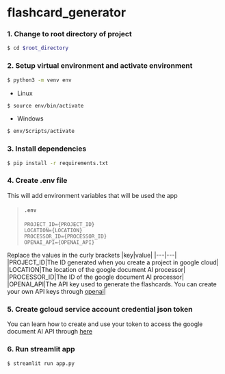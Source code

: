 # flashcard_generator
### 1. Change to root directory of project
```sh
$ cd $root_directory
```

### 2. Setup virtual environment and activate environment
```sh
$ python3 -m venv env
```
- Linux
```sh
$ source env/bin/activate
```

- Windows
```sh
$ env/Scripts/activate
```

### 3. Install dependencies
```sh
$ pip install -r requirements.txt
```

### 4. Create .env file
This will add environment variables that will be used the app
> #### **`.env`**
> ```
> PROJECT_ID={PROJECT_ID}
> LOCATION={LOCATION}
> PROCESSOR_ID={PROCESSOR_ID}
> OPENAI_API={OPENAI_API}
> ```
Replace the values in the curly brackets
|key|value|
|---|---|
|PROJECT_ID|The ID generated when you create a project in google cloud|
|LOCATION|The location of the google document AI processor|
|PROCESSOR_ID|The ID of the google document AI processor|
|OPENAI_API|The API key used to generate the flashcards. You can create your own API keys through [openai](https://platform.openai.com/account/api-keys)|

### 5. Create gcloud service account credential json token
You can learn how to create and use your token to access the google document AI API through [here](https://cloud.google.com/iam/docs/keys-create-delete)

### 6. Run streamlit app
```sh
$ streamlit run app.py
```
